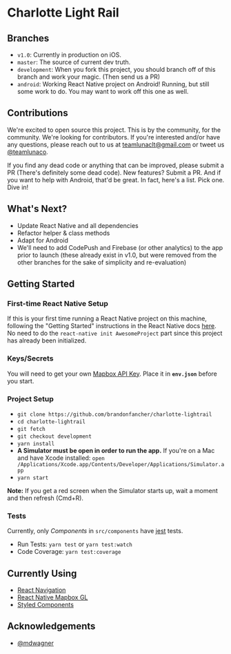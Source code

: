 # Charlotte Light Rail

## Branches
* `v1.0`: Currently in production on iOS.
* `master`: The source of current dev truth.
* `development`: When you fork this project, you should branch off of this branch and work your magic. (Then send us a PR)
* `android`: Working React Native project on Android! Running, but still some work to do. You may want to work off this one as well.

## Contributions
We're excited to open source this project. This is by the community, for the community. We're looking for contributors. If you're interested and/or have any questions, please reach out to us at teamlunaclt@gmail.com or tweet us [@teamlunaco](https://twitter.com/teamlunaco).

If you find any dead code or anything that can be improved, please submit a PR (There's definitely some dead code). New features? Submit a PR. And if you want to help with Android, that'd be great. In fact, here's a list. Pick one. Dive in!

## What's Next?
* Update React Native and all dependencies
* Refactor helper & class methods
* Adapt for Android
* We'll need to add CodePush and Firebase (or other analytics) to the app prior to launch (these already exist in v1.0, but were removed from the other branches for the sake of simplicity and re-evaluation)

## Getting Started

### First-time React Native Setup

If this is your first time running a React Native project on this machine, following the "Getting Started" instructions in the React Native docs [here](https://facebook.github.io/react-native/docs/getting-started.html#requirements). No need to do the `react-native init AwesomeProject` part since this project has already been initialized.

### Keys/Secrets

You will need to get your own [Mapbox API Key](https://www.mapbox.com/help/how-access-tokens-work). Place it in **`env.json`** before you start.

### Project Setup

* `git clone https://github.com/brandonfancher/charlotte-lightrail`
* `cd charlotte-lightrail`
* `git fetch`
* `git checkout development`
* `yarn install`
* **A Simulator must be open in order to run the app.** If you're on a Mac and have Xcode installed: `open /Applications/Xcode.app/Contents/Developer/Applications/Simulator.app`
* `yarn start`

**Note:** If you get a red screen when the Simulator starts up, wait a moment and then refresh (Cmd+R).

### Tests

Currently, only _Components_ in `src/components` have [jest](https://facebook.github.io/jest/) tests.
* Run Tests: `yarn test` or `yarn test:watch`
* Code Coverage: `yarn test:coverage`

## Currently Using

* [React Navigation](https://github.com/react-community/react-navigation)
* [React Native Mapbox GL](https://github.com/mapbox/react-native-mapbox-gl)
* [Styled Components](https://github.com/styled-components/styled-components)

## Acknowledgements

* [@mdwagner](https://github.com/mdwagner)